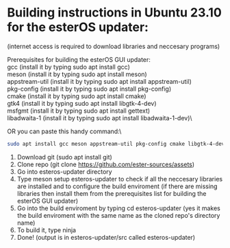 # Building instructions in Ubuntu 23.10 for the esterOS updater:
(internet access is required to download libraries and neccesary programs)

Prerequisites for building the esterOS GUI updater:\
gcc (install it by typing sudo apt install gcc)\
meson (install it by typing sudo apt install meson)\
appstream-util (install it by typing sudo apt install appstream-util)\
pkg-config (install it by typing sudo apt install pkg-config)\
cmake (install it by typing sudo apt install cmake)\
gtk4 (install it by typing sudo apt install libgtk-4-dev)\
msfgmt (install it by typing sudo apt install gettext)\
libadwaita-1 (install it by typing sudo apt install libadwaita-1-dev)\

OR you can paste this handy command:\
```bash
sudo apt install gcc meson appstream-util pkg-config cmake libgtk-4-dev gettext libadwaita-1-dev
```

1. Download git (sudo apt install git)
2. Clone repo (git clone https://github.com/ester-sources/assets)
3. Go into esteros-updater directory
4. Type meson setup esteros-updater to check if all the neccesary libraries are installed and to configure the build enviroment (if there are missing libraries then install them from the prerequisites list for building the esterOS GUI updater)
5. Go into the build enviroment by typing cd esteros-updater (yes it makes the build enviroment with the same name as the cloned repo's directory name)
6. To build it, type ninja
7. Done! (output is in esteros-updater/src called esteros-updater)
